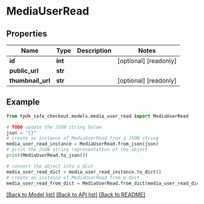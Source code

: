 # MediaUserRead



## Properties

Name | Type | Description | Notes
------------ | ------------- | ------------- | -------------
**id** | **int** |  | [optional] [readonly] 
**public_url** | **str** |  | 
**thumbnail_url** | **str** |  | [optional] [readonly] 

## Example

```python
from tpdk_safe_checkout.models.media_user_read import MediaUserRead

# TODO update the JSON string below
json = "{}"
# create an instance of MediaUserRead from a JSON string
media_user_read_instance = MediaUserRead.from_json(json)
# print the JSON string representation of the object
print(MediaUserRead.to_json())

# convert the object into a dict
media_user_read_dict = media_user_read_instance.to_dict()
# create an instance of MediaUserRead from a dict
media_user_read_from_dict = MediaUserRead.from_dict(media_user_read_dict)
```
[[Back to Model list]](../README.md#documentation-for-models) [[Back to API list]](../README.md#documentation-for-api-endpoints) [[Back to README]](../README.md)


